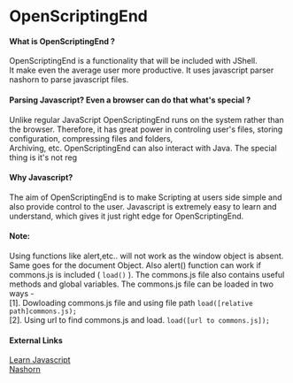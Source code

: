 # OpenScriptingEnd

#### What is OpenScriptingEnd ?
OpenScriptingEnd is a functionality that will be included with JShell.  
It make even the average user more productive. It uses javascript parser nashorn to parse javascript files.  

#### Parsing Javascript? Even a browser can do that what's special ?
Unlike regular JavaScript OpenScriptingEnd runs on the system rather than the browser.
Therefore, it has great power in controling user's files, storing configuration, compressing files and folders,  
Archiving, etc. OpenScriptingEnd can also interact with Java.
The special thing is it's not reg

#### Why Javascript?
The aim of OpenScriptingEnd is to make Scripting at users side simple and also provide control to the user.
Javascript is extremely easy to learn and understand, which gives it just right edge for OpenScriptingEnd.

#### Note: 
Using functions like alert,etc.. will not work as the window object is absent.
Same goes for the document Object. Also alert() function can work if commons.js is included ( `load()` ).
The commons.js file also contains useful methods and global variables. The commons.js file can be loaded in two ways -  
  [1]. Dowloading commons.js file and using file path `load([relative path]commons.js);`  
  [2]. Using url to find commons.js and load. `load([url to commons.js]);`  

#### External Links
[Learn Javascript](https://www.w3schools.com/js/)  
[Nashorn](https://en.wikipedia.org/wiki/Nashorn_(JavaScript_engine))  
